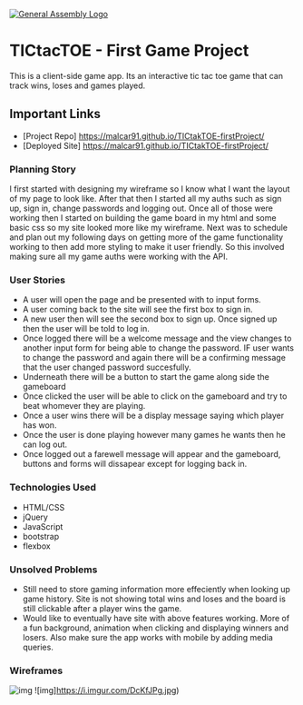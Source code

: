 [![General Assembly Logo](https://camo.githubusercontent.com/1a91b05b8f4d44b5bbfb83abac2b0996d8e26c92/687474703a2f2f692e696d6775722e636f6d2f6b6538555354712e706e67)](https://generalassemb.ly/education/web-development-immersive)

# TICtacTOE - First Game Project

This is a client-side game app. Its an interactive tic tac toe game that can track wins, loses and games played.

## Important Links
- [Project Repo] https://malcar91.github.io/TICtakTOE-firstProject/
- [Deployed Site] https://malcar91.github.io/TICtakTOE-firstProject/


### Planning Story

I first started with designing my wireframe so I know what I want the layout of my page to look like. After that then I started all my auths such as sign up, sign in, change passwords and logging out. Once all of those were working then I started on building the game board in my html and some basic css so my site looked more like my wireframe. Next was to schedule and plan out my following days on getting more of the game functionality working to then add more styling to make it user friendly. So this involved making sure all my game auths were working with the API.


### User Stories

- A user will open the page and be presented with to input forms.
- A user coming back to the site will see the first box to sign in.
- A new user then will see the second box to sign up. Once signed up then the user will be told to log in.
- Once logged there will be a welcome message and the view changes to another input form for being able to change the password. IF user wants to change the password and again there will be a confirming message that the user changed password succesfully.
- Underneath there will be a button to start the game along side the gameboard
- Once clicked the user will be able to click on the gameboard and try to beat whomever they are playing.
- Once a user wins there will be a display message saying which player has won.
- Once the user is done playing however many games he wants then he can log out.
- Once logged out a farewell message will appear and the gameboard, buttons and forms will dissapear except for logging back in.



### Technologies Used

- HTML/CSS
- jQuery
- JavaScript
- bootstrap
- flexbox

### Unsolved Problems

- Still need to store gaming information more effeciently when looking up game history. Site is not showing total wins and loses and the board is still clickable after a player wins the game.
- Would like to eventually have site with above features working. More of a fun background, animation when clicking and displaying winners and losers. Also make sure the app works with mobile by adding media queries.


### Wireframes
![img](https://i.imgur.com/X824pv7.jpg)
![img]https://i.imgur.com/DcKfJPg.jpg)
<!-- ![Laptop WireFrame](https://imgur.com/WRwOCG6)
![Mobile WireFrame](https://imgur.com/DcKfJPg( -->

